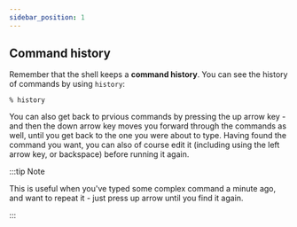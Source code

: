 ```yaml
---
sidebar_position: 1
---
```


## Command history

Remember that the shell keeps a **command history**.  You can see the history of
commands by using `history`:

```
% history
```

You can also get back to prvious commands by pressing the up arrow key - and then the down arrow key moves you forward
through the commands as well, until you get back to the one you were about to type.  Having found the command you want,
you can also of course edit it (including using the left arrow key, or backspace) before running it again.

:::tip Note

This is useful when you've typed some complex command a minute ago, and want to repeat it - just press up arrow until you find it again.

:::


